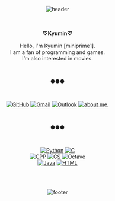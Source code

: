 <div align="center">

![header](https://capsule-render.vercel.app/api?type=wave&color=ffb6c1&height=200&section=header&fontSize=90)

<br/><br/>
<strong>♡Kyumin♡</strong><br><br>
Hello, I'm Kyumin [miniprime1].<br>
I am a fan of programming and games.<br>
I’m also interested in movies.

<br/>

●●●

<br/>
  
[![GitHub](https://img.shields.io/badge/GitHub-181717?style=flat&logo=github&logoColor=white)](https://github.com/miniprime1)
[![Gmail](https://img.shields.io/badge/Gmail-d14836?style=flat&logo=Gmail&logoColor=white)](mailto:godbros.miniprime@gmail.com)
[![Outlook](https://img.shields.io/badge/Outlook-0078D4?style=flat&logo=Microsoft-Outlook&logoColor=white)](mailto:miniprime@outlook.com)
[![about me.](https://img.shields.io/badge/about%20me.-00A98F?style=flat&logo=About.me&logoColor=white)](https://ivory-guanaco-521.notion.site/about-me-ed4fad4db8ec4a77b1d6037c0edf922b)

<br/>

●●●

<br/>

[![Python](https://img.shields.io/badge/Python-3776AB?style=flat-square&logo=python&logoColor=white)](https://www.python.org/)
[![C](https://img.shields.io/badge/C-A8B9CC?style=flat-square&logo=C&logoColor=white)](https://devdocs.io/c/)<br>
[![CPP](https://img.shields.io/badge/C++-00599C?style=flat-square&logo=c%2B%2B&logoColor=white)](https://devdocs.io/cpp/)
[![CS](https://img.shields.io/badge/CSharp-239120?style=flat-square&logo=C-Sharp&logoColor=white)](https://dotnet.microsoft.com/)
[![Octave](https://img.shields.io/badge/Octave-0790C0?style=flat-square&logo=Octave&logoColor=white)](https://www.gnu.org/software/octave/index)<br>
[![Java](https://img.shields.io/badge/Java-007396?style=flat-square&logo=Java&logoColor=white)](https://www.java.com/)
[![HTML](https://img.shields.io/badge/HTML-E34F26?style=flat-square&logo=HTML5&logoColor=white)](https://devdocs.io/html/)

<br/><br/>

![footer](https://capsule-render.vercel.app/api?type=wave&color=83dcb7&height=200&section=footer&fontSize=90)

</div>
